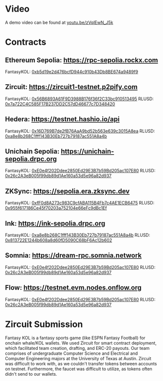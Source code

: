# Video
A demo video can be found at [youtu.be/zVqlEwN_J5k](https://youtu.be/zVqlEwN_J5k)

# Contracts

## Ethereum Sepolia: https://rpc-sepolia.rockx.com

FantasyKOL: [0xb5d19e2d476bcfD944c910b43Db8BE674a9489f9](https://sepolia.etherscan.io/address/0xb5d19e2d476bcfD944c910b43Db8BE674a9489f9)

## Zircuit: https://zircuit1-testnet.p2pify.com

FantasyKOL: [0x56B6893A61F9D3988B176f36f2C33bc910513495](https://explorer.testnet.zircuit.com/address/0x56B6893A61F9D3988B176f36f2C33bc910513495)
RLUSD: [0x7a722C4C585F17B237DD2C57dD46677c7D348420](https://explorer.testnet.zircuit.com/address/0x7a722C4C585F17B237DD2C57dD46677c7D348420)

## Hedera: https://testnet.hashio.io/api

FantasyKOL: [0x16D769B7de2fB76AaA9bd52b563e639c3015A8ea](https://hashscan.io/testnet/contract/0.0.5641018?pr=1&pa=1&pf=1&ps=1)
RLUSD: [0xa8e8b268C1fff143B30Eb727b79187ac551A8a4b](https://hashscan.io/testnet/contract/0.0.5640726?pr=1&pa=1&ps=1&pf=1)

## Unichain Sepolia: https://unichain-sepolia.drpc.org

FantasyKOL: [0xE0e4f202Ddee2850Ed29E3B7b59Bd205ac107E80](https://unichain-sepolia.blockscout.com/address/0xE0e4f202Ddee2850Ed29E3B7b59Bd205ac107E80)
RLUSD: [0x26c2A3eB005f99db89d1Ae160a53d5e96a82d937](https://unichain-sepolia.blockscout.com/token/0x26c2A3eB005f99db89d1Ae160a53d5e96a82d937)

## ZKSync: https://sepolia.era.zksync.dev

FantasyKOL: [0xfF0d8A273c983C9cfABA115B4Fb7c4AE1ECB6475](https://sepolia.explorer.zksync.io/address/0xfF0d8A273c983C9cfABA115B4Fb7c4AE1ECB6475)
RLUSD: [0x955f617186Ce45f70203a752104e66eFc9dBc1Ef](https://sepolia.explorer.zksync.io/address/0x955f617186Ce45f70203a752104e66eFc9dBc1Ef)

## Ink: https://ink-sepolia.drpc.org

FantasyKOL: [0xa8e8b268C1fff143B30Eb727b79187ac551A8a4b](https://explorer-sepolia.inkonchain.com/address/0xa8e8b268C1fff143B30Eb727b79187ac551A8a4b)
RLUSD: [0x813722E1244b608a8d60fD5090C68bF6Ac12b602](https://explorer-sepolia.inkonchain.com/address/0x813722E1244b608a8d60fD5090C68bF6Ac12b602)

## Somnia: https://dream-rpc.somnia.network

FantasyKOL: [0xE0e4f202Ddee2850Ed29E3B7b59Bd205ac107E80](https://somnia-devnet.socialscan.io/address/0xE0e4f202Ddee2850Ed29E3B7b59Bd205ac107E80)
RLUSD: [0x26c2A3eB005f99db89d1Ae160a53d5e96a82d937](https://somnia-devnet.socialscan.io/address/0x26c2A3eB005f99db89d1Ae160a53d5e96a82d937)

## Flow: https://testnet.evm.nodes.onflow.org

FantasyKOL: [0xE0e4f202Ddee2850Ed29E3B7b59Bd205ac107E80](https://evm-testnet.flowscan.io/address/0xE0e4f202Ddee2850Ed29E3B7b59Bd205ac107E80)
RLUSD: [0x26c2A3eB005f99db89d1Ae160a53d5e96a82d937](https://evm-testnet.flowscan.io/address/0x26c2A3eB005f99db89d1Ae160a53d5e96a82d937)

# Zircuit Submission
Fantasy KOL is a fantasy sports game (like ESPN Fantasy Football) for onchain whale/KOL wallets. 
We used Zircuit for smart contract deployment, which facilitated team creation, drafting, and ERC-20 payouts.
Our team comprises of undergraduate Computer Science and Electrical and Computer Engineering majors at the University of Texas at Austin. Zircuit was difficult to work with, as we couldn't transfer tokens between accounts on testnet. Furthermore, the faucet was difficult to utilize, as tokens often didn't send to our wallets.
